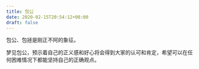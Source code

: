 ```yaml
---
title: 包公
date: 2020-02-15T20:54:12+08:00
draft: false
---
```


包公、包拯是刚正不阿的象征。


梦见包公，预示着自己的正义感和好心将会得到大家的认可和肯定，希望可以在任何困难情况下都能坚持自己的正确观点。
